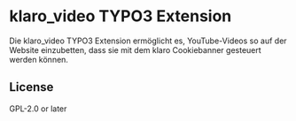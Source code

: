 # klaro_video TYPO3 Extension

Die klaro_video TYPO3 Extension ermöglicht es, YouTube-Videos so auf der Website einzubetten, dass sie mit dem klaro Cookiebanner gesteuert werden können.

## License

GPL-2.0 or later
